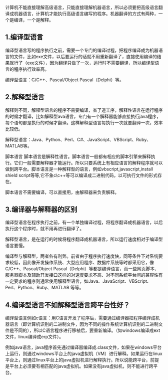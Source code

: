 计算机不能直接理解高级语言，只能直接理解机器语言，所以必须要把高级语言翻译成机器语言，计算机才能执行高级语言编写的程序。机器翻译的方式有两种，一个是编译，一个是解释。

## 1.编译型语言
编译型语言写的程序执行之前，需要一个专门的编译过程，把程序编译成为机器语言的文件，比如exe文件，以后要运行的话就不用重新翻译了，直接使用编译的结果就行了（exe文件），因为翻译只做了一次，运行时不需要翻译，所以编译型语言的程序执行效率高。

编译型语言：C/C++、Pascal/Object Pascal（Delphi）等。

## 2.解释型语言
解释则不同，解释型语言的程序不需要编译，省了道工序，解释性语言在运行程序的时候才翻译，比如解释型ava语言，专门有一个解释器能够直接执行java程序，每个语句都是执行的时候才翻译。这样解释型语言每执行一次就要翻译一次，效率比较低。

解释型语言：Java、Python、Perl、C#、JavaScript、VBScript、Ruby、MATLAB等。

脚本语言
脚本语言是解释性语言。脚本语言一般都有相应的脚本引擎来解释执行。它们一般需要解释器才能运行。所以只要系统上有相应语言的解释程序就可以做到跨平台。脚本语言是一种解释型的语言，例如vbscript,javascript,install shield script等等,它不象c\c++等可以编译成二进制代码，以可执行文件的形式存在。

脚本语言不需要编译，可以直接用，由解释器来负责解释。


## 3.编译器与解释器的区别
编译型语言在程序执行之前，有一个单独编译过程，将程序翻译成机器语言，以后执行这个程序时，就不用再进行翻译了。

解释型语言，是在运行的时候将程序翻译成机器语言，所以运行速度相对于编译型语言要慢。

编译型与解释型，两者各有利弊。前者由于程序执行速度快，同等条件下对系统要求较低，因此像开发操作系统、大型应用程序、数据库系统等时都采用它，像C/C++、Pascal/Object Pascal（Delphi）等都是编译语言，而一些网页脚本、服务器脚本及辅助开发接口这样的对速度要求不高、对不同系统平台间的兼容性有一定要求的程序则通常使用解释型语言，如Java、JavaScript、VBScript、Perl、Python、Ruby、MATLAB 等等。
　　

## 4.编译型语言不如解释型语言跨平台性好？
编译型语言例如c语言：用C语言开发了程序后，需要通过编译器把程序编译成机器语言（即计算机识别的二进制文件，因为不同的操作系统计算机识别的二进制文件是不同的），所以C语言程序进行移植后，要重新编译。（如windows编译成ext文件，linux编译成erp文件）。

例如java语言，java程序首先通过编译器编译成.class文件，如果在windows平台上运行，则通过windows平台上的java虚拟机（VM）进行解释。如果运行在linux平台上，则通过linux平台上的java虚拟机进行解释执行。所以说能跨平台，前提是平台上必须要有相匹配的java虚拟机。如果没有java虚拟机，则不能进行跨平台。